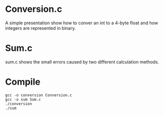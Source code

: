 # Conversion.c
A simple presentation show how to conver an int to a 4-byte float and how integers are represented in binary.

# Sum.c
sum.c shows the small errors caused by two different calculation methods.

# Compile
```
gcc -o conversion Conversion.c
gcc -o sum Sum.c
./conversion
./sum
```
